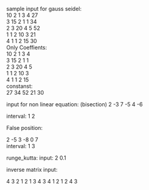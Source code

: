 sample input for gauss seidel:<br>
10 2 1 3 4 27<br>
3 15 2 1 1 34<br>
2 3 20 4 5 52<br>
1 1 2 10 3 21<br>
4 1 1 2 15 30<br>
Only Coeffients:<br>
10 2 1 3 4 <br>
3 15 2 1 1 <br>
2 3 20 4 5 <br>
1 1 2 10 3 <br>
4 1 1 2 15 <br>
constanst:<br>
27 34 52 21 30

input for non linear equation:
(bisection)
2 -3 7 -5 4 -6<br>

interval: 1 2

False position:

2 -5 3 -8 0 7<br>
interval: 1 3

runge_kutta:
input: 2 0.1

inverse matrix input:

4 3 2 1
2 1 3 4
3 4 1 2
1 2 4 3
